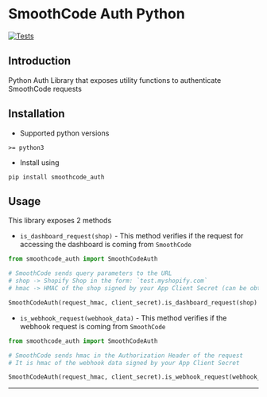 # SmoothCode Auth Python
[![Tests](https://github.com/Smooth-Code-IO/smoothcode-auth-python/actions/workflows/tests.yml/badge.svg)](https://github.com/Smooth-Code-IO/smoothcode-auth-python/actions/workflows/tests.yml)

## Introduction
Python Auth Library that exposes utility functions to authenticate SmoothCode requests

## Installation
* Supported python versions
```shell
>= python3
```
* Install using
```shell
pip install smoothcode_auth
```

## Usage
This library exposes 2 methods
* `is_dashboard_request(shop)` - This method verifies if the request for accessing the dashboard is coming from `SmoothCode`
```python
from smoothcode_auth import SmoothCodeAuth

# SmoothCode sends query parameters to the URL
# shop -> Shopify Shop in the form: `test.myshopify.com`
# hmac -> HMAC of the shop signed by your App Client Secret (can be obtained from SmoothCode Dashboard in App Settings) 

SmoothCodeAuth(request_hmac, client_secret).is_dashboard_request(shop) # returns True if the request is valid
```
* `is_webhook_request(webhook_data)` - This method verifies if the webhook request is coming from `SmoothCode` 
```python
from smoothcode_auth import SmoothCodeAuth

# SmoothCode sends hmac in the Authorization Header of the request
# It is hmac of the webhook data signed by your App Client Secret

SmoothCodeAuth(request_hmac, client_secret).is_webhook_request(webhook_data) # returns True if the request is valid
```

***
